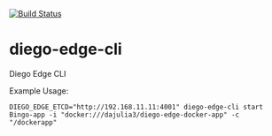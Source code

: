 [![Build Status](https://travis-ci.org/pivotal-cf-experimental/diego-edge-cli.svg?branch=master)](https://travis-ci.org/pivotal-cf-experimental/diego-edge-cli)

diego-edge-cli
==============

Diego Edge CLI

Example Usage:
    
    DIEGO_EDGE_ETCD="http://192.168.11.11:4001" diego-edge-cli start Bingo-app -i "docker:///dajulia3/diego-edge-docker-app" -c "/dockerapp"
